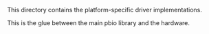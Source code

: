 This directory contains the platform-specific driver implementations.

This is the glue between the main pbio library and the hardware.
